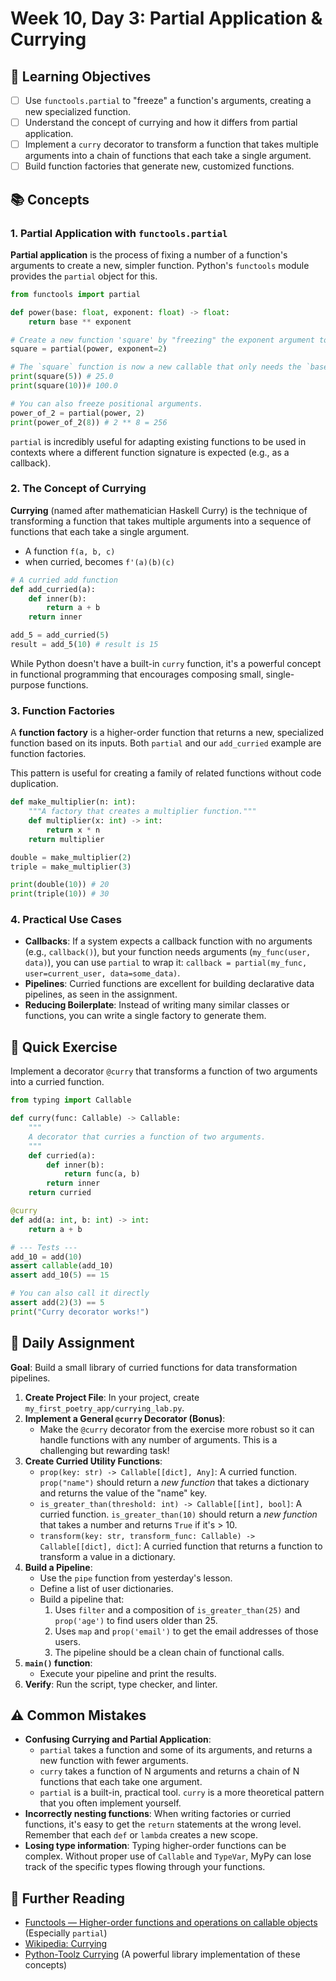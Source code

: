 # Week 10, Day 3: Partial Application & Currying

## 🎯 Learning Objectives

- [ ] Use `functools.partial` to "freeze" a function's arguments, creating a new specialized function.
- [ ] Understand the concept of currying and how it differs from partial application.
- [ ] Implement a `curry` decorator to transform a function that takes multiple arguments into a chain of functions that each take a single argument.
- [ ] Build function factories that generate new, customized functions.

## 📚 Concepts

### 1. Partial Application with `functools.partial`

**Partial application** is the process of fixing a number of a function's arguments to create a new, simpler function. Python's `functools` module provides the `partial` object for this.

```python
from functools import partial

def power(base: float, exponent: float) -> float:
    return base ** exponent

# Create a new function 'square' by "freezing" the exponent argument to 2.
square = partial(power, exponent=2)

# The `square` function is now a new callable that only needs the `base`.
print(square(5)) # 25.0
print(square(10))# 100.0

# You can also freeze positional arguments.
power_of_2 = partial(power, 2)
print(power_of_2(8)) # 2 ** 8 = 256
```

`partial` is incredibly useful for adapting existing functions to be used in contexts where a different function signature is expected (e.g., as a callback).

### 2. The Concept of Currying

**Currying** (named after mathematician Haskell Curry) is the technique of transforming a function that takes multiple arguments into a sequence of functions that each take a single argument.

- A function `f(a, b, c)`
- when curried, becomes `f'(a)(b)(c)`

```python
# A curried add function
def add_curried(a):
    def inner(b):
        return a + b
    return inner

add_5 = add_curried(5)
result = add_5(10) # result is 15
```

While Python doesn't have a built-in `curry` function, it's a powerful concept in functional programming that encourages composing small, single-purpose functions.

### 3. Function Factories

A **function factory** is a higher-order function that returns a new, specialized function based on its inputs. Both `partial` and our `add_curried` example are function factories.

This pattern is useful for creating a family of related functions without code duplication.

```python
def make_multiplier(n: int):
    """A factory that creates a multiplier function."""
    def multiplier(x: int) -> int:
        return x * n
    return multiplier

double = make_multiplier(2)
triple = make_multiplier(3)

print(double(10)) # 20
print(triple(10)) # 30
```

### 4. Practical Use Cases

- **Callbacks**: If a system expects a callback function with no arguments (e.g., `callback()`), but your function needs arguments (`my_func(user, data)`), you can use `partial` to wrap it: `callback = partial(my_func, user=current_user, data=some_data)`.
- **Pipelines**: Curried functions are excellent for building declarative data pipelines, as seen in the assignment.
- **Reducing Boilerplate**: Instead of writing many similar classes or functions, you can write a single factory to generate them.

## 🔹 Quick Exercise

Implement a decorator `@curry` that transforms a function of two arguments into a curried function.

```python
from typing import Callable

def curry(func: Callable) -> Callable:
    """
    A decorator that curries a function of two arguments.
    """
    def curried(a):
        def inner(b):
            return func(a, b)
        return inner
    return curried

@curry
def add(a: int, b: int) -> int:
    return a + b

# --- Tests ---
add_10 = add(10)
assert callable(add_10)
assert add_10(5) == 15

# You can also call it directly
assert add(2)(3) == 5
print("Curry decorator works!")
```

## 📝 Daily Assignment

**Goal**: Build a small library of curried functions for data transformation pipelines.

1.  **Create Project File**: In your project, create `my_first_poetry_app/currying_lab.py`.
2.  **Implement a General `@curry` Decorator (Bonus)**:
    - Make the `@curry` decorator from the exercise more robust so it can handle functions with any number of arguments. This is a challenging but rewarding task!
3.  **Create Curried Utility Functions**:
    - `prop(key: str) -> Callable[[dict], Any]`: A curried function. `prop("name")` should return a _new function_ that takes a dictionary and returns the value of the "name" key.
    - `is_greater_than(threshold: int) -> Callable[[int], bool]`: A curried function. `is_greater_than(10)` should return a _new function_ that takes a number and returns `True` if it's > 10.
    - `transform(key: str, transform_func: Callable) -> Callable[[dict], dict]`: A curried function that returns a function to transform a value in a dictionary.
4.  **Build a Pipeline**:
    - Use the `pipe` function from yesterday's lesson.
    - Define a list of user dictionaries.
    - Build a pipeline that:
      1.  Uses `filter` and a composition of `is_greater_than(25)` and `prop('age')` to find users older than 25.
      2.  Uses `map` and `prop('email')` to get the email addresses of those users.
      3.  The pipeline should be a clean chain of functional calls.
5.  **`main()` function**:
    - Execute your pipeline and print the results.
6.  **Verify**: Run the script, type checker, and linter.

## ⚠️ Common Mistakes

- **Confusing Currying and Partial Application**:
  - `partial` takes a function and some of its arguments, and returns a new function with fewer arguments.
  - `curry` takes a function of N arguments and returns a chain of N functions that each take one argument.
  - `partial` is a built-in, practical tool. `curry` is a more theoretical pattern that you often implement yourself.
- **Incorrectly nesting functions**: When writing factories or curried functions, it's easy to get the `return` statements at the wrong level. Remember that each `def` or `lambda` creates a new scope.
- **Losing type information**: Typing higher-order functions can be complex. Without proper use of `Callable` and `TypeVar`, MyPy can lose track of the specific types flowing through your functions.

## 📖 Further Reading

- [Functools — Higher-order functions and operations on callable objects](https://docs.python.org/3/library/functools.html) (Especially `partial`)
- [Wikipedia: Currying](https://en.wikipedia.org/wiki/Currying)
- [Python-Toolz Currying](https://toolz.readthedocs.io/en/latest/curry.html) (A powerful library implementation of these concepts)
